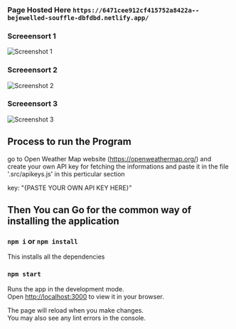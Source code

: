 ### Page Hosted Here `https://6471cee912cf415752a8422a--bejewelled-souffle-dbfdbd.netlify.app/`

### Screeensort 1
![Screenshot 1](https://github.com/anubhabguha1999/Weather-App-Assignment/assets/96384072/16cfdb56-e105-4770-954e-dd344623beff)

### Screeensort 2
![Screenshot 2](https://github.com/anubhabguha1999/Weather-App-Assignment/assets/96384072/5bb287dc-80f8-4c9f-a75b-5abeda04edda)

### Screeensort 3
![Screenshot 3](https://github.com/anubhabguha1999/Weather-App-Assignment/assets/96384072/7666fef2-c3ab-4ac9-ae73-fac45dd6d563)

## Process to run the Program 
go to Open Weather Map website (https://openweathermap.org/) and create your own API key for fetching the informations and paste it in the file '.src/apikeys.js' in this perticular section

key: "{PASTE YOUR OWN API KEY HERE}"

## Then You can Go for the common way of installing the application

### `npm i` or `npm install`

This installs all the dependencies


### `npm start`

Runs the app in the development mode.\
Open [http://localhost:3000](http://localhost:3000) to view it in your browser.

The page will reload when you make changes.\
You may also see any lint errors in the console.